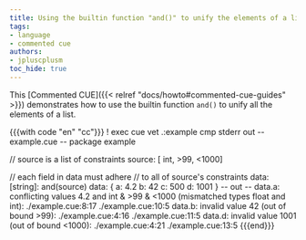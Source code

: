 ```yaml
---
title: Using the builtin function "and()" to unify the elements of a list
tags:
- language
- commented cue
authors:
- jpluscplusm
toc_hide: true
---
```


This [Commented CUE]({{< relref "docs/howto#commented-cue-guides" >}})
demonstrates how to use the builtin function `and()` to unify all the elements
of a list.

{{{with code "en" "cc"}}}
! exec cue vet .:example
cmp stderr out
-- example.cue --
package example

// source is a list of constraints
source: [ int, >99, <1000]

// each field in data must adhere
// to all of source's constraints
data: [string]: and(source)
data: {
	a: 4.2
	b: 42
	c: 500
	d: 1001
}
-- out --
data.a: conflicting values 4.2 and int & >99 & <1000 (mismatched types float and int):
    ./example.cue:8:17
    ./example.cue:10:5
data.b: invalid value 42 (out of bound >99):
    ./example.cue:4:16
    ./example.cue:11:5
data.d: invalid value 1001 (out of bound <1000):
    ./example.cue:4:21
    ./example.cue:13:5
{{{end}}}
